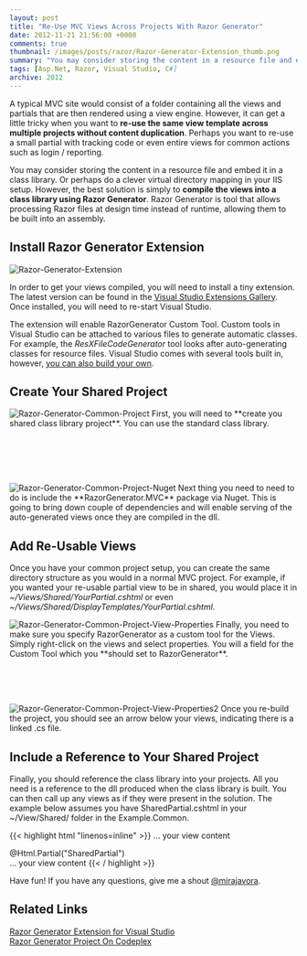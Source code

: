 ```yaml
---
layout: post
title: "Re-Use MVC Views Across Projects With Razor Generator"
date: 2012-11-21 21:56:00 +0000
comments: true
thumbnail: /images/posts/razor/Razor-Generator-Extension_thumb.png
summary: "You may consider storing the content in a resource file and embed it in a class library. Or perhaps do a clever virtual directory mapping in your IIS setup. However, the best solution is simply to compile the views into a class library using Razor Generator."
tags: [Asp.Net, Razor, Visual Studio, C#]
archive: 2012
---
```


A typical MVC site would consist of a folder containing all the views and partials that are then rendered using a view engine. However, it can get a little tricky when you want to **re-use the same view template across multiple projects without content duplication**. Perhaps you want to re-use a small partial with tracking code or even entire views for common actions such as login / reporting.

You may consider storing the content in a resource file and embed it in a class library. Or perhaps do a clever virtual directory mapping in your IIS setup. However, the best solution is simply to **compile the views into a class library using Razor Generator**. Razor Generator is  tool that allows processing Razor files at design time instead of runtime, allowing them to be built into an assembly.

Install Razor Generator Extension
-------------------

<img alt="Razor-Generator-Extension" src="/images/posts/razor/Razor-Generator-Extension_thumb.png" class="post-image-right" />

In order to get your views compiled, you will need to install a tiny extension. The latest version can be found in the [Visual Studio Extensions Gallery](http://visualstudiogallery.msdn.microsoft.com/1f6ec6ff-e89b-4c47-8e79-d2d68df894ec). Once installed, you will need to re-start Visual Studio.

The extension will enable RazorGenerator Custom Tool. Custom tools in Visual Studio can be attached to various files to generate automatic classes. For example, the *ResXFileCodeGenerator* tool looks after auto-generating classes for resource files. Visual Studio comes with several tools built in, however, [you can also build your own](http://aviadezra.blogspot.co.uk/2008/11/developing-custom-tool-for-visual.html).

Create Your Shared Project
-------------------


<img alt="Razor-Generator-Common-Project" src="/images/posts/razor/Razor-Generator-Common-Project_thumb.png" class="post-image-right" />
First, you will need to **create you shared class library project**. You can use the standard class library.

<br /><br /><br /><br />

<img alt="Razor-Generator-Common-Project-Nuget " src="/images/posts/razor/Razor-Generator-Common-Project-Nuget_thumb.png" class="post-image-right" />
Next thing you need to need to do is include the **RazorGenerator.MVC** package via Nuget. This is going to bring down couple of dependencies and will enable serving of the auto-generated views once they are compiled in the dll.

Add Re-Usable Views
-------------------

Once you have your common project setup, you can create the same directory structure as you would in a normal MVC project. For example, if you wanted your re-usable partial view to be in shared, you would place it in *~/Views/Shared/YourPartial.cshtml* or even *~/Views/Shared/DisplayTemplates/YourPartial.cshtml*.

<img alt="Razor-Generator-Common-Project-View-Properties" src="/images/posts/razor/Razor-Generator-Common-Project-View-Properties_thumb.png" class="post-image-right" />
Finally, you need to make sure you specify RazorGenerator as a custom tool for the Views. Simply right-click on the views and select properties. You will a field for the Custom Tool which you **should set to RazorGenerator**.

<br /><br /><br />

<img alt="Razor-Generator-Common-Project-View-Properties2" src="/images/posts/razor/Razor-Generator-Common-Project-View-Properties2_thumb.png" class="post-image-right" />
Once you re-build the project, you should see an arrow below your views, indicating there is a linked .cs file.


Include a Reference to Your Shared Project
-------------------

Finally, you should reference the class library into your projects. All you need is a reference to the dll produced when the class library is built. You can then call up any views as if they were present in the solution. The example below assumes you have SharedPartial.cshtml in your ~/View/Shared/ folder in the Example.Common.

{{< highlight html "linenos=inline" >}}
... your view content
<div class="container">
    @Html.Partial("SharedPartial")
</div>
... your view content
{{< / highlight >}} 

Have fun! If you have any questions, give me a shout [@mirajavora](http://twitter.com/mirajavora).

Related Links
-------------------

[Razor Generator Extension for Visual Studio](http://visualstudiogallery.msdn.microsoft.com/1f6ec6ff-e89b-4c47-8e79-d2d68df894ec)<br />
[Razor Generator Project On Codeplex](http://razorgenerator.codeplex.com/)